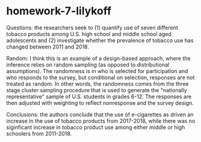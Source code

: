 # homework-7-lilykoff
Questions: the researchers seek to (1) quantify use of seven different tobacco products among U.S. high school and middle school aged adolescents and (2) investigate whether the prevalence of tobacco use has changed between 2011 and 2018. 

Random: I think this is an example of a design-based approach, where the inference relies on random sampling (as opposed to distributional assumptions). The randomness is in who is selected for participation and who responds to the survey, but conditional on selection, responses are not treated as random. In other words, the randomness comes from the three stage cluster sampling procedure that is used to generate the "nationally representative" sample of U.S. students in grades 6-12. The responses are then adjusted with weighting to reflect nonresponse and the survey design. 

Conclusions: the authors conclude that the use of e-cigarettes as driven an increase in the use of tobacco products from 2017-2018, while there was no siginficant increase in tobacco product use among either middle or high schoolers from 2011-2018. 
